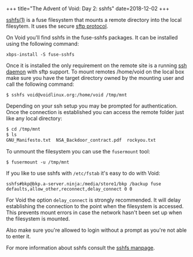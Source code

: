 +++
title="The Advent of Void: Day 2: sshfs"
date=2018-12-02
+++

[sshfs(1)](https://man.voidlinux.org/sshfs) is a fuse filesystem that mounts
a remote directory into the local filesytem. It uses the secure [sftp
protocol](https://man.voidlinux.org/sftp-server).

On Void you'll find sshfs in the fuse-sshfs packages. It can be installed using
the following command:

```
xbps-install -S fuse-sshfs
```

Once it is installed the only requirement on the remote site is a running
[ssh daemon](https://man.voidlinux.org/sshd.8) with sftp support. To mount
remotes /home/void on the local box make sure you have the target directory
owned by the mounting user and call the following command:

```
$ sshfs void@voidlinux.org:/home/void /tmp/mnt
```

Depending on your ssh setup you may be prompted for authentication. Once the
connection is established you can access the remote folder just like any local
directory:

```bash
$ cd /tmp/mnt
$ ls
GNU_Manifesto.txt  NSA_Backdoor_contract.pdf  rockyou.txt
```

To unmount the filesystem you can use the `fusermount` tool:

```
$ fusermount -u /tmp/mnt
```

If you like to use sshfs with `/etc/fstab` it's easy to do with Void:

```
sshfs#bkp@bkp.a-server.ninja:/media/store1/bkp /backup fuse defaults,allow_other,reconnect,delay_connect 0 0
```

For Void the option `delay_connect` is strongly recommended. It will delay
establishing the connection to the point when the filesystem is accessed. This
prevents mount errors in case the network hasn't been set up when the
filesystem is mounted.

Also make sure you're allowed to login without a prompt as you're not able to
enter it.

For more information about sshfs consult the [sshfs
manpage](https://man.voidlinux.org/sshfs).
